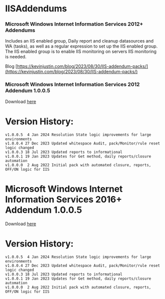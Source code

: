 # IISAddendums

### Microsoft Windows Internet Information Services 2012+ Addendums
Includes an IIS enabled group, Daily report and cleanup datasources and WA (tasks), as well as a regular expression to set up the IIS enabled group.  
The IIS enabled group is to enable IIS monitoring on servers IIS monitoring is needed.

Blog [https://kevinjustin.com/blog/2023/08/30/IIS-addendum-packs/](https://kevinjustin.com/blog/2023/08/30/IIS-addendum-packs/)



### Microsoft Windows Internet Information Services 2012 Addendum 1.0.0.5

Download [here](https://github.com/theKevinJustin/IISAddendums/blob/main/Microsoft.Windows.Internet.Information.Services.2012.Addendum.xml)

# Version History:
```
v1.0.0.5  4 Jan 2024 Resolution State logic improvements for large environments
v1.0.0.4 27 Dec 2023 Updated whitespace Audit, pack/Monitor/rule reset logic changed
v1.0.0.3 18 Jul 2023 Updated reports to informational
v1.0.0.1 19 Jan 2023 Updates for Get method, daily reports/closure automation
v1.0.0.0  2 Aug 2022 Initial pack with automated closure, reports, OFF/ON logic for IIS
```

# Microsoft Windows Internet Information Services 2016+ Addendum 1.0.0.5

Download [here](https://github.com/theKevinJustin/IISAddendums/blob/main/Microsoft.Windows.Internet.Information.Services.2016.Addendum.xml)

# Version History:
```
v1.0.0.5  4 Jan 2024 Resolution State logic improvements for large environments
v1.0.0.4 27 Dec 2023 Updated whitespace Audit, pack/Monitor/rule reset logic changed
v1.0.0.3 18 Jul 2023 Updated reports to informational
v1.0.0.1 19 Jan 2023 Updates for Get method, daily reports/closure automation
v1.0.0.0  2 Aug 2022 Initial pack with automated closure, reports, OFF/ON logic for IIS
```
